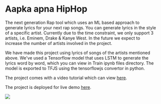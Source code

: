 # Aapka apna HipHop

The next generation Rap tool which uses an ML based approach to generate lyrics for your next rap songs. You can generate lyrics in the style of a specific artist. Currently due to the time constraint, we only support 3 artists, i.e. Eminem, Drake & Kanye West. In the future we expect to increase the number of artists involved in the project.

We have made this project using lyrics of songs of the artists mentioned above. We've used a Tensorflow model that uses LSTM to generate the lyrics word by word, which you can view in Train ipynb files directory. The model is exported to TFJS using the tensorflowjs convertor in python. 

The project comes with a video tutorial which can view [here](https://youtube.com).

The project is deployed for live demo [here](https://aapka-apna-hip-hop.herokuapp.com/).

<img src="https://img.shields.io/badge/Deployed on Heroku-%ffa400.svg?&style=for-the-badge&logo=Heroku&logoColor=white" />